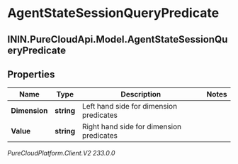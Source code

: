 # AgentStateSessionQueryPredicate

## ININ.PureCloudApi.Model.AgentStateSessionQueryPredicate

## Properties

|Name | Type | Description | Notes|
|------------ | ------------- | ------------- | -------------|
| **Dimension** | **string** | Left hand side for dimension predicates | |
| **Value** | **string** | Right hand side for dimension predicates | |



_PureCloudPlatform.Client.V2 233.0.0_
